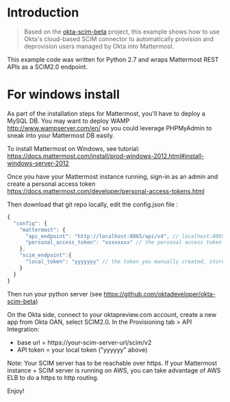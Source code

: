 # Introduction

> Based on the [okta-scim-beta](https://github.com/oktadeveloper/okta-scim-beta) project, this example shows how to use Okta's cloud-based SCIM connector to automatically provision and deprovision users managed by Okta into Mattermost.

This example code was written for Python 2.7 and wraps Mattermost REST APIs as a SCIM2.0 endpoint.




# For windows install

As part of the installation steps for Mattermost, you'll have to deploy a MySQL DB.
You may want to deploy WAMP http://www.wampserver.com/en/ so you could leverage PHPMyAdmin to sneak into your Mattermost DB easily.

To install Mattermost on Windows, see tutorial: https://docs.mattermost.com/install/prod-windows-2012.html#install-windows-server-2012

Once you have your Mattermost instance running, sign-in as an admin and create a personal access token https://docs.mattermost.com/developer/personal-access-tokens.html

Then download that git repo locally, edit the config.json file :

```js
{
  "config": {
    "mattermost": {
      "api_endpoint": "http://localhost:8065/api/v4", // localhost:8065 is where your Mattermost instance is running
      "personal_access_token": "xxxxxxxx" // the personal access token you generated as an admin
    },
    "scim_endpoint":{
      "local_token": "yyyyyyy" // the token you manually created, stored in that config.json file and on Okta side so Okta is authorized to reach your SCIM endpoint.
    }
  }
}
```
Then run your python server (see https://github.com/oktadeveloper/okta-scim-beta)

On the Okta side, connect to your oktapreview.com account, create a new app from Okta OAN, select SCIM2.0.
In the Provisioning tab > API Integration:
* base url = https://your-scim-server-url/scim/v2
* API token = your local token ("yyyyyy" above)

Note:
Your SCIM server has to be reachable over https. If your Mattermost instance + SCIM server is running on AWS, you can take advantage of AWS ELB to do a https to http routing.


Enjoy!


